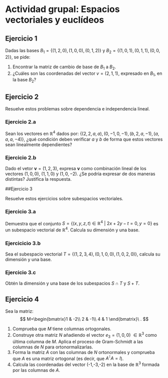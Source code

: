 # Actividad grupal: Espacios vectoriales y euclídeos



## Ejercicio 1

Dadas las bases $B_1=\{(1,2,0), (1,0,0), (0,1,2)\}$ y $B_2=\{(1,0,1), (0,1,1), (0,0,2)\}$, se pide:

1. Encontrar la matriz de cambio de base de $B_1$ a $B_2$.
2. ¿Cuáles son las coordenadas del vector $v=(2,1,1)$, expresado en $B_1$, en la base $B_2$?



## Ejercicio 2 

Resuelve estos problemas sobre dependencia e independencia lineal.

### Ejercicio 2.a

Sean los vectores en $\mathbb{R}^4$ dados por: $\{(2,2,a,a), (0,-1,0,-1), (b,2,a,-1), (a,a,a,-4)\}$, ¿qué condición deben verificar $a$ y $b$ de forma que estos vectores sean linealmente dependientes?

### Ejercicio 2.b

Dado el vetor $\mathbf{v}=(1,2,3)$, expresa $\mathbf{v}$ como combinación lineal de los vectores $(1,0,0)$, $(1,1,0)$ y $(1,0,-2)$. ¿Se podría expresar de dos maneras distintas? Justifica la respuesta.



##Ejercicio 3

Resuelve estos ejercicios sobre subespacios vectoriales.

### Ejercicio 3.a

Demuestra que el conjunto $S=\{(x,y,z,t) \in \mathbb{R}^4\ |\ 2x+2y-t=0, y=0 \}$ es un subespacio vectorial de $\mathbb{R}^4$. Calcula su dimensión y una base.

### Ejercicicio 3.b

Sea el subespacio vectorial $T=\{ (1,2,3,4),(0,1,0,0), (1,0,2,0)\}$, calcula su dimensión y una base. 

### Ejercicio 3.c 

Obtén la dimensión y una base de los subespacios $S\cap T$ y $S+T$.



## Ejercicio 4

Sea la matriz:
$$
M=\begin{bmatrix}1 & -2\\
2 & -1\\
4 & 1
\end{bmatrix}\ .
$$

1. Comprueba que $M$ tiene columnas ortogonales.
2. Construye otra matriz $N$ añadiendo el vector $e_3=(1,0,0) \ \in \mathbb{R}^3$ como última columna de $M$. Aplica el proceso de Gram-Schmidt a las columnas de $N$ para ortonormalizarlas. 
3. Forma la matriz $A$ con las columnas de $N$ ortonormales y comprueba que $A$ es una matriz ortogonal (es decir, que $A^\intercal A=I$). 
4. Calcula las coordenadas del vector (-1,-3,-2) en la base de $\mathbb{R}^3$ formada por las columnas de $A$.  
